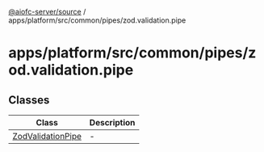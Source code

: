 [@aiofc-server/source](../../../../../../index.md) / apps/platform/src/common/pipes/zod.validation.pipe

# apps/platform/src/common/pipes/zod.validation.pipe

## Classes

| Class | Description |
| ------ | ------ |
| [ZodValidationPipe](classes/ZodValidationPipe.md) | - |
